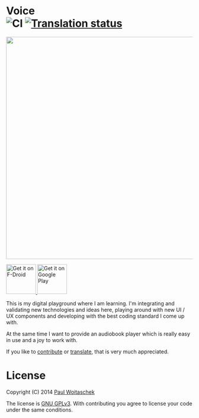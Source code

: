 Voice  
![CI](https://github.com/PaulWoitaschek/Voice/actions/workflows/test.yml/badge.svg?branch=main) <a href="https://hosted.weblate.org/engage/voice/">
<img src="https://hosted.weblate.org/widgets/voice/-/svg-badge.svg" alt="Translation status" />
=======================

<a href="https://play.google.com/store/apps/details?id=de.ph1b.audiobook"><img src="https://raw.githubusercontent.com/PaulWoitaschek/Voice/main/app/src/main/play/listings/en-US/graphics/feature-graphic/1.jpg" width="600" ></a>


<a href="https://f-droid.org/packages/de.ph1b.audiobook/">
  <img alt="Get it on F-Droid"
       height="80"
       src="https://f-droid.org/badge/get-it-on.png" />
</a>
<a href="https://play.google.com/store/apps/details?id=de.ph1b.audiobook">
  <img alt="Get it on Google Play"
       height="80"
       src="https://play.google.com/intl/en_us/badges/images/generic/en_badge_web_generic.png" />
</a>

This is my digital playground where I am learning. I'm integrating and validating new technologies and ideas here, playing around with new UI / UX components and developing with the best coding standard I come up with.

At the same time I want to provide an audiobook player which is really easy in use and a joy to work with.

If you like to [contribute](CONTRIBUTING.md#development) or [translate](CONTRIBUTING.md#translations), that is very much appreciated.

# License
Copyright (C) 2014 [Paul Woitaschek](https://www.woitaschek.de/)

The license is [GNU GPLv3](LICENSE.md). With contributing you agree to license your code under the same conditions.
